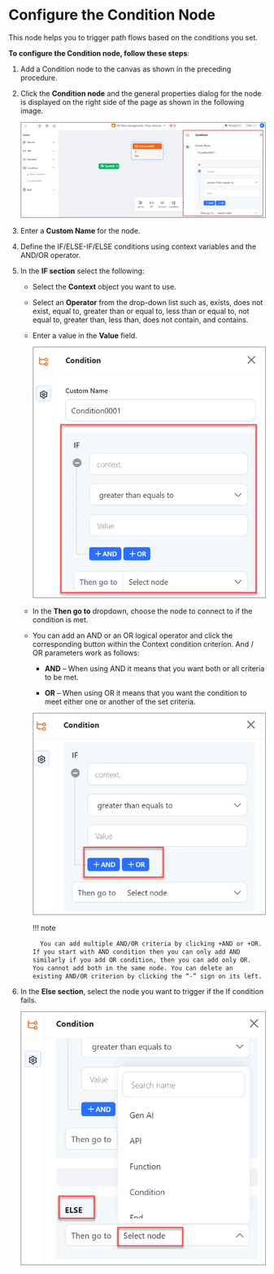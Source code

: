 # Configure the Condition Node

This node helps you to trigger path flows based on the conditions you set.

**To configure the Condition node, follow these steps**:

1. Add a Condition node to the canvas as shown in the preceding procedure.
2. Click the **Condition node** and the general properties dialog for the node is displayed on the right side of the page as shown in the following image.

    <img src="../images/configure-the-condition-node.png" alt="Configure the Condition Node" title="Configure the Condition Node" style="border: 1px solid gray; zoom:80%;">
    
1. Enter a **Custom Name** for the node.
2. Define the IF/ELSE-IF/ELSE conditions using context variables and the AND/OR operator.
3. In the **IF section** select the following:

    * Select the **Context** object you want to use.
 
    * Select an **Operator** from the drop-down list such as, exists, does not exist, equal to, greater than or equal to, less than or equal to, not equal to, greater than, less than, does not contain, and contains.

    * Enter a value in the **Value** field.

        <img src="../images/if-condition.png" alt="If Condition" title="If Condition" style="border: 1px solid gray; zoom:80%;">


    * In the **Then go to** dropdown, choose the node to connect to if the condition is met.

    * You can add an AND or an OR logical operator and click the corresponding button within the Context condition criterion. And / OR parameters work as follows:


        * **AND** – When using AND it means that you want both or all criteria to be met.


        * **OR** – When using OR it means that you want the condition to meet either one or another of the set criteria.

        <img src="../images/and-or-logic-in -if-condition.png" alt="And or Logic in If Condition" title="And or Logic in If Condition" style="border: 1px solid gray; zoom:80%;">

        !!! note

            You can add multiple AND/OR criteria by clicking +AND or +OR. If you start with AND condition then you can only add AND similarly if you add OR condition, then you can add only OR. You cannot add both in the same node. You can delete an existing AND/OR criterion by clicking the “-” sign on its left.


1. In the **Else section**, select the node you want to trigger if the If condition fails.

    <img src="../images/else-select-node-in-condition-node.png" alt="Else Select Node in Condition Node" title="Else Select Node in Condition Node" style="border: 1px solid gray; zoom:80%;">
